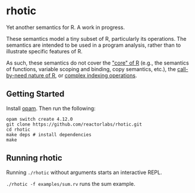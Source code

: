rhotic
======

Yet another semantics for R. A work in progress.

These semantics model a tiny subset of R, particularly its operations. The
semantics are intended to be used in a program analysis, rather than to
illustrate specific features of R.

As such, these semantics do not cover the ["core" of
R](http://janvitek.org/pubs/ecoop12.pdf) (e.g., the semantics of functions,
variable scoping and binding, copy semantics, etc.), the [call-by-need nature of
R](http://janvitek.org/pubs/oopsla19a.pdf), or [complex indexing
operations](https://github.com/reactorlabs/RhoVec/).


Getting Started
---------------

Install [opam](https://opam.ocaml.org/). Then run the following:

```
opam switch create 4.12.0
git clone https://github.com/reactorlabs/rhotic.git
cd rhotic
make deps # install dependencies
make
```

Running rhotic
--------------

Running `./rhotic` without arguments starts an interactive REPL.

`./rhotic -f examples/sum.rv` runs the sum example.
